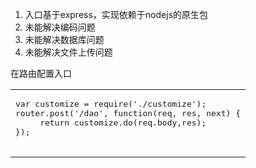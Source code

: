 1. 入口基于express，实现依赖于nodejs的原生包
2. 未能解决编码问题
3. 未能解决数据库问题
4. 未能解决文件上传问题


在路由配置入口
<table>
    <tr>
        <td><pre>
var customize = require('./customize');
router.post('/dao', function(req, res, next) {
     return customize.do(req.body,res);
});
        </pre></td>
    </tr>
</table>


